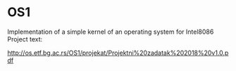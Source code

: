 # OS1
Implementation of a simple kernel of an operating system for Intel8086
Project text:

http://os.etf.bg.ac.rs/OS1/projekat/Projektni%20zadatak%202018%20v1.0.pdf
